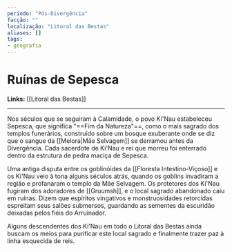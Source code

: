 ```yaml
---
período: "Pós-Divergência"
facção: ""
localização: "Litoral das Bestas"
aliases: []
tags:
- geografia
---
```


# **Ruínas de Sepesca**

**Links:** [[Litoral das Bestas]]

---
Nos séculos que se seguiram à Calamidade, o povo Ki'Nau estabeleceu Sepesca, que significa "==Fim da Natureza"==, como o mais sagrado dos templos funerários, construído sobre um bosque exuberante onde se diz que o sangue da [[Melora|Mãe Selvagem]] se derramou antes da Divergência. Cada sacerdote de Ki'Nau e rei que morreu foi enterrado dentro da estrutura de pedra maciça de Sepesca.

Uma antiga disputa entre os goblinóides da [[Floresta Intestino-Viçoso]] e os Ki'Nau veio à tona alguns séculos atrás, quando os goblins invadiram a região e profanaram o templo da Mãe Selvagem. Os protetores dos Ki'Nau fugiram dos adoradores de [[Gruumsh]], e o local sagrado abandonado caiu em ruínas. Dizem que espíritos vingativos e monstruosidades retorcidas espreitam seus salões submersos, guardando as sementes da escuridão deixadas pelos fiéis do Arruinador.

Alguns descendentes dos Ki'Nau em todo o Litoral das Bestas ainda buscam os meios para purificar este local sagrado e finalmente trazer paz à linha esquecida de reis.